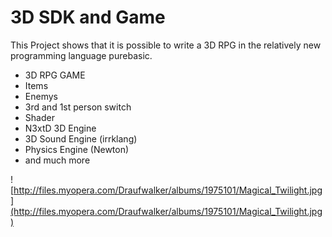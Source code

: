 # 3D SDK and Game #

This Project shows that it is possible to write a 3D RPG in the relatively new programming language purebasic.

  * 3D RPG GAME
  * Items
  * Enemys
  * 3rd and 1st person switch
  * Shader
  * N3xtD 3D Engine
  * 3D Sound Engine (irrklang)
  * Physics Engine (Newton)
  * and much more

![http://files.myopera.com/Draufwalker/albums/1975101/Magical_Twilight.jpg](http://files.myopera.com/Draufwalker/albums/1975101/Magical_Twilight.jpg)